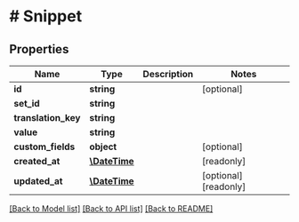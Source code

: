 # # Snippet

## Properties

Name | Type | Description | Notes
------------ | ------------- | ------------- | -------------
**id** | **string** |  | [optional]
**set_id** | **string** |  |
**translation_key** | **string** |  |
**value** | **string** |  |
**custom_fields** | **object** |  | [optional]
**created_at** | [**\DateTime**](\DateTime.md) |  | [readonly]
**updated_at** | [**\DateTime**](\DateTime.md) |  | [optional] [readonly]

[[Back to Model list]](../../README.md#models) [[Back to API list]](../../README.md#endpoints) [[Back to README]](../../README.md)
